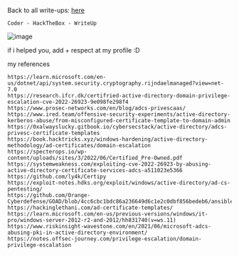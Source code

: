 <html>
 <body>
  <script src="https://www.hackthebox.eu/badge/148108"></script>
 </body>
 </html>


Back to all write-ups: [here](https://repo4chu.github.io/hackthebox/)


~~~~~~~~~~~~~~~~~~~~~~~~~~~~~~~~~
Coder - HackTheBox - WriteUp
~~~~~~~~~~~~~~~~~~~~~~~~~~~~~~~~~
![image](https://i.imgur.com/AJSyvjR.png)





if i helped you, add + respect at my profile :D
<html>
 <body>
  <script src="https://www.hackthebox.eu/badge/148108"></script>
 </body>
 </html>
 
my references
~~~~~~~~~~~~~~~~~~~~~~~~~~~~~~~~~
https://learn.microsoft.com/en-us/dotnet/api/system.security.cryptography.rijndaelmanaged?view=net-7.0
https://research.ifcr.dk/certifried-active-directory-domain-privilege-escalation-cve-2022-26923-9e098fe298f4
https://www.prosec-networks.com/en/blog/adcs-privescaas/
https://www.ired.team/offensive-security-experiments/active-directory-kerberos-abuse/from-misconfigured-certificate-template-to-domain-admin
https://0xalwayslucky.gitbook.io/cybersecstack/active-directory/adcs-privesc-certificate-templates
https://book.hacktricks.xyz/windows-hardening/active-directory-methodology/ad-certificates/domain-escalation
https://specterops.io/wp-content/uploads/sites/3/2022/06/Certified_Pre-Owned.pdf
https://systemweakness.com/exploiting-cve-2022-26923-by-abusing-active-directory-certificate-services-adcs-a511023e5366
https://github.com/ly4k/Certipy
https://exploit-notes.hdks.org/exploit/windows/active-directory/ad-cs-pentesting/
https://github.com/Orange-Cyberdefense/GOAD/blob/4cc6cbc1bdc86a236649d6c1e2c0dbf856bedeb6/ansible/roles/adcs_templates/files/ESC1.json
https://hackinglethani.com/ad-certificate-templates/
https://learn.microsoft.com/en-us/previous-versions/windows/it-pro/windows-server-2012-r2-and-2012/hh831740(v=ws.11)
https://www.riskinsight-wavestone.com/en/2021/06/microsoft-adcs-abusing-pki-in-active-directory-environment/
https://notes.offsec-journey.com/privilege-escalation/domain-privilege-escalation
~~~~~~~~~~~~~~~~~~~~~~~~~~~~~~~~~
